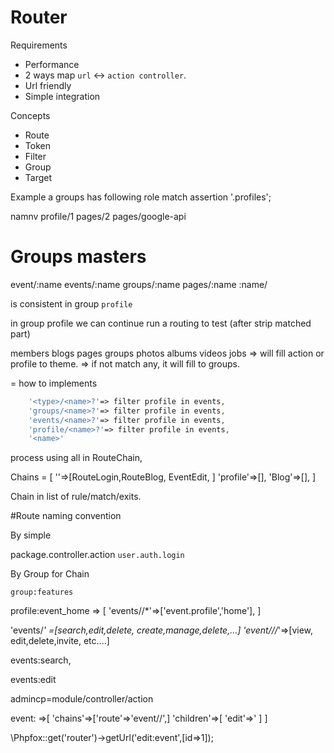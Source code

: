 # Router

Requirements
- Performance
- 2 ways map `url` <-> `action controller`.
- Url friendly
- Simple integration

Concepts
- Route
- Token
- Filter
- Group
- Target

Example a groups has following role match assertion '.profiles';

namnv
profile/1
pages/2
pages/google-api

# Groups masters

event/:name
events/:name
groups/:name
pages/:name
:name/

is consistent in group `profile`

in group profile
we can continue run a routing to test (after strip matched part)

members
blogs
pages
groups
photos
albums
videos
jobs
=> will fill action or profile to theme.
=> if not match any, it will fill to groups.

= how to implements

```php
    '<type>/<name>?'=> filter profile in events,
    'groups/<name>?'=> filter profile in events,
    'events/<name>?'=> filter profile in events,
    'profile/<name>?'=> filter profile in events,
    '<name>'
```

process using all in RouteChain, 

Chains = [
    ''=>[RouteLogin,RouteBlog, EventEdit, ]
    'profile'=>[],
    'Blog'=>[],
]

Chain in list of rule/match/exits.


#Route naming convention

By simple

package.controller.action
`user.auth.login`

By Group for Chain

`group:features`

profile:event_home => [
    'events/<name>/*'=>['event.profile','home'],
]

'events/*' =[search,edit,delete, create,manage,delete,...]
'event/<action>/<id>/*'=>[view, edit,delete,invite, etc....]

events:search,

events:edit


admincp=module/controller/action

event: =>[
    'chains'=>['route'=>'event/<action>/<id>',]
    'children'=>[
        'edit'=>'
    ]
]

\Phpfox::get('router')->getUrl('edit:event',[id=>1]);